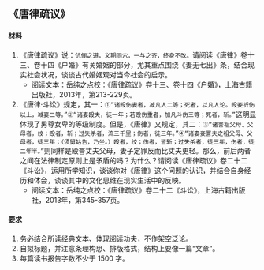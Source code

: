 ## 《唐律疏议》  
#### 材料  
1. 《唐律疏议》说：`伉俪之道，义期同穴，一与之齐，终身不改。`请阅读《唐律》卷十三、卷十四《户婚》有关婚姻的部分，尤其重点围绕《妻无七出》条，结合现实社会状况，谈谈古代婚姻观对当今社会的启示。  
    - 阅读文本：岳纯之点校：《唐律疏议》卷十三、卷十四《户婚》，上海古籍出版社，2013年，第213-229页。  
2. 《唐律·斗讼》规定，其一：`①“诸殴伤妻者，减凡人二等；死者，以凡人论。殴妾折伤以上，减妻二等。”②“诸妻殴夫，徒一年；若殴伤重者，加凡斗伤三等；死者，斩。”`这明显体现了男尊女卑的等级制度。但是，《唐律》又规定，其二：`③“诸詈祖父母、父母者，绞；殴者，斩；过失杀者，流三千里；伤者，徒三年。”④“诸妻妾詈夫之祖父母、父母者，徒三年；（须舅姑告，乃坐。）殴者，绞；伤者，皆斩；过失杀者，徒三年，伤者，徒二年半。”`则同样是殴詈丈夫父母，妻子定罪反而比丈夫更轻。那么，前后两者之间在法律制定原则上是矛盾的吗？为什么？请阅读《唐律疏议》卷二十二《斗讼》，运用所学知识，谈谈你对《唐律》这个问题的认识，并结合自身经历和体会，谈谈其中的文化思维在现实生活中的反映。  
    - 阅读文本：岳纯之点校：《唐律疏议》卷二十二《斗讼》，上海古籍出版社，2013年，第345-357页。  

#### 要求  
1. 务必结合所读经典文本、体现阅读功夫，不作架空泛论。  
2. 自拟标题，并注意条理构思、排版格式，结构上要像一篇“文章”。  
3. 每篇读书报告字数不少于 1500 字。  
